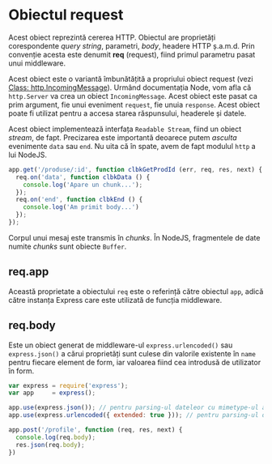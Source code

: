 # Obiectul request

Acest obiect reprezintă cererea HTTP. Obiectul are proprietăți corespondente *query string*, parametri, *body*, headere HTTP ș.a.m.d. Prin convenție acesta este denumit **req** (request), fiind primul parametru pasat unui middleware.

Acest obiect este o variantă îmbunătățită a propriului obiect request (vezi [Class: http.IncomingMessage](https://nodejs.org/api/http.html#http_class_http_incomingmessage)). Urmând documentația Node, vom afla că `http.Server` va crea un obiect `IncomingMessage`. Acest obiect este pasat ca prim argument, fie unui eveniment `request`, fie unuia `response`. Acest obiect poate fi utilizat pentru a accesa starea răspunsului, headerele și datele.

Acest obiect implementează interfața `Readable Stream`, fiind un obiect *stream*, de fapt. Precizarea este importantă deoarece putem *asculta* evenimente `data` sau `end`. Nu uita că în spate, avem de fapt modulul `http` a lui NodeJS.

```javascript
app.get('/produse/:id', function clbkGetProdId (err, req, res, next) {
  req.on('data', function clbkData () {
    console.log('Apare un chunk...');
  });
  req.on('end', function clbkEnd () {
    console.log('Am primit body...')
  });
});
```

Corpul unui mesaj este transmis în *chunks*. În NodeJS, fragmentele de date numite *chunks* sunt obiecte `Buffer`.

## req.app

Această proprietate a obiectului `req` este o referință către obiectul `app`, adică către instanța Express care este utilizată de funcția middleware.

## req.body

Este un obiect generat de middleware-ul `express.urlencoded()` sau `express.json()` a cărui proprietăți sunt culese din valorile existente în `name` pentru fiecare element de form, iar valoarea fiind cea introdusă de utilizator în form.

```javascript
var express = require('express');
var app     = express();

app.use(express.json()); // pentru parsing-ul dateleor cu mimetype-ul application/json
app.use(express.urlencoded({ extended: true })); // pentru parsing-ul dateleor cu mimetype-ul application/x-www-form-urlencoded

app.post('/profile', function (req, res, next) {
  console.log(req.body);
  res.json(req.body);
})
